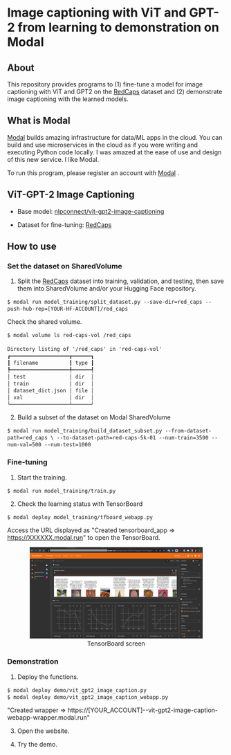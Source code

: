 # Image captioning with ViT and GPT-2 from learning to demonstration on Modal

## About
This repository provides programs to (1) fine-tune a model for image captioning with ViT and GPT2 on the [RedCaps](https://redcaps.xyz/) dataset and (2) demonstrate  image captioning with the learned models.

## What is Modal
[Modal](https://modal.com/ ) builds amazing infrastructure for data/ML apps in the cloud.
You can build and use microservices in the cloud as if you were writing and executing Python code locally.
I was amazed at the ease of use and design of this new service. I like Modal. 

To run this program, please register an account with [Modal](https://modal.com/ ) .


## ViT-GPT-2 Image Captioning

- Base model: [nlpconnect/vit-gpt2-image-captioning](https://huggingface.co/nlpconnect/vit-gpt2-image-captioning )

- Dataset for fine-tuning: [RedCaps](https://huggingface.co/datasets/red_caps )

## How to use

### Set the dataset on SharedVolume

1. Split the [RedCaps](https://huggingface.co/datasets/red_caps ) dataset into training, validation, and testing, then save them into SharedVolume and/or your Hugging Face repository.   

```shell
$ modal run model_training/split_dataset.py --save-dir=red_caps --push-hub-rep=[YOUR-HF-ACCOUNT]/red_caps
```   
Check the shared volume.   
```shell
$ modal volume ls red-caps-vol /red_caps

Directory listing of '/red_caps' in 'red-caps-vol'
┏━━━━━━━━━━━━━━━━━━━┳━━━━━━┓
┃ filename          ┃ type ┃
┡━━━━━━━━━━━━━━━━━━━╇━━━━━━┩
│ test              │ dir  │
│ train             │ dir  │
│ dataset_dict.json │ file │
│ val               │ dir  │
└───────────────────┴──────┘
```

2. Build a subset of the dataset on Modal SharedVolume

```shell
$ modal run model_training/build_dataset_subset.py --from-dataset-path=red_caps \ --to-dataset-path=red-caps-5k-01 --num-train=3500 --num-val=500 --num-test=1000
```   

### Fine-tuning

1. Start the training.
```shell
$ modal run model_training/train.py 
```

2. Check the learning status with TensorBoard
```shell
$ modal deploy model_training/tfboard_webapp.py 
```
Access the URL displayed as "Created tensorboard_app => https://XXXXXX.modal.run" to open the TensorBoard.
<center>
<img src="./img/tfimage.png" alt= “tensorboard-screen” width="400"></br>
TensorBoard screen
</center>

### Demonstration

1. Deploy the functions.
```shell
$ modal deploy demo/vit_gpt2_image_caption.py
$ modal deploy demo/vit_gpt2_image_caption_webapp.py 
```
"Created wrapper => https://[YOUR_ACCOUNT]--vit-gpt2-image-caption-webapp-wrapper.modal.run"

3. Open the website.

2. Try the demo.
